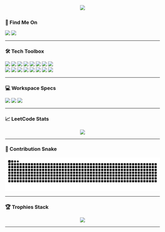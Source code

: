 <h1 align="center">
  <img src="https://readme-typing-svg.herokuapp.com?font=Consolas&weight=100&size=28&duration=2000&pause=1000&color=00D721&center=true&vCenter=true&width=1000&height=35&lines=Hello+There+I'm+Aakash+Velusamy+%F0%9F%A7%91%E2%80%8D%F0%9F%92%BB;M.Sc+Theoretical+Computer+Science+%7C+PSG+College+of+Technology+%F0%9F%93%9A;Currently+Learning+Web+Development+%F0%9F%8C%90;Interested+at+Competitive+Programming+%F0%9F%8F%86+"/>
  <br/>
</h1>

<h3> 📧 Find Me On </h3>
<div>
  <img src="https://img.shields.io/badge/LinkedIn-0077B5?style=for-the-badge&logo=linkedin&logoColor=white" />
  <img src="https://img.shields.io/badge/GMail-ff4343?style=for-the-badge&logo=gmail&logoColor=white" />
</div>

<hr/>

<h3> 🛠 Tech Toolbox </h3>
<div>
  <img src="https://img.shields.io/badge/C-2A5B8D?style=for-the-badge&logo=c&logoColor=white" />
  <img src="https://img.shields.io/badge/C++-0076A8?style=for-the-badge&logo=c%2B%2B&logoColor=white" />
  <img src="https://img.shields.io/badge/Python-FCDC35?style=for-the-badge&logo=python&logoColor=blue" />
  <img src="https://img.shields.io/badge/HTML-E34F26?style=for-the-badge&logo=html5&logoColor=white" />
  <img src="https://img.shields.io/badge/CSS-1572B6?style=for-the-badge&logo=css3&logoColor=white" />
  <img src="https://img.shields.io/badge/R-276DC3?style=for-the-badge&logo=r&logoColor=white" />
  <img src="https://img.shields.io/badge/Assembly-3E2723?style=for-the-badge&logo=gnubash&logoColor=white" />
  <img src="https://img.shields.io/badge/Oracle_SQL-F80000?style=for-the-badge&logo=oracle&logoColor=white" />
</div>
<div>
  <img src="https://img.shields.io/badge/PuTTY-607D8B?style=for-the-badge&logo=putty&logoColor=yellow" />
  <img src="https://img.shields.io/badge/Code%20Blocks-00BFFF?style=for-the-badge&logo=codeblocks&logoColor=white" />
  <img src="https://img.shields.io/badge/Spyder-FF3B30?style=for-the-badge&logo=spyder&logoColor=white" />
  <img src="https://img.shields.io/badge/Google%20Colab-F9AB00?style=for-the-badge&logo=google-colab&logoColor=white" />
  <img src="https://img.shields.io/badge/Visual%20Studio%20Code-007ACC?style=for-the-badge&logo=visualstudiocode&logoColor=white" />
  <img src="https://img.shields.io/badge/RStudio-75AADB?style=for-the-badge&logo=rstudio&logoColor=white" />
  <img src="https://img.shields.io/badge/emu8086-37FD12?style=for-the-badge&logo=windows95&logoColor=white" />
  <img src="https://img.shields.io/badge/SQL%20Developer-3c9443?style=for-the-badge&logo=database&logoColor=white" />
</div>

<hr/>

<h3> 💻 Workspace Specs </h3>
<div>
  <img height="30" src="https://img.shields.io/badge/ASUS-TUF_Gaming_F15-00529c?style=for-the-badge&logo=asus&logoColor=white"/>
  <img height="30" src="https://img.shields.io/badge/intel-i7-0072CE?style=for-the-badge&logo=intel&logoColor=white"/>
  <img height="30" src="https://img.shields.io/badge/NVIDIA-RTX_3050-76B900?style=for-the-badge&logo=nvidia&logoColor=white"/>
</div>

<hr/>

<h3> 📈 LeetCode Stats </h3>
<div align="center">
  <img width="400" align="center" src="https://leetcard.jacoblin.cool/AakashVelusamy?theme=dark&font=Oxygen&ext=heatmap" />
</div>

<hr/>

<h3> 🐍 Contribution Snake</h3>
<div align="center">
  <img src="https://github.com/AakashVelusamy/AakashVelusamy/blob/output/github-snake-dark.svg" />
</div>

<hr/>

<h3> 🏆 Trophies Stack</h3>
<div align="center">
  <img width="1000" align="center" src="https://github-profile-trophy.vercel.app/?username=AakashVelusamy&theme=juicyfresh&no-frame=true&no-bg=false&margin-w=2" />
</div>

<hr/>

